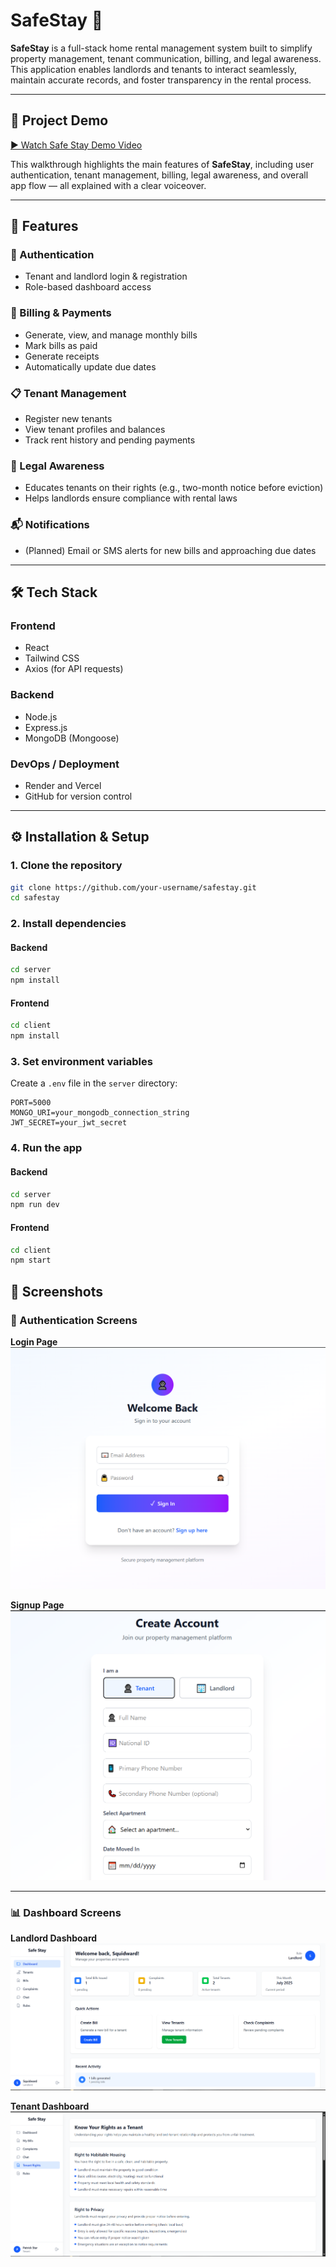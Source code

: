 # SafeStay 🏡

**SafeStay** is a full-stack home rental management system built to simplify property management, tenant communication, billing, and legal awareness. This application enables landlords and tenants to interact seamlessly, maintain accurate records, and foster transparency in the rental process.

---

## 🎥 Project Demo

[▶️ Watch Safe Stay Demo Video](https://drive.google.com/file/d/1HT8Gbsf-zI5hgNSRvPKd4v7IQjUYf-22/view)

This walkthrough highlights the main features of **SafeStay**, including user authentication, tenant management, billing, legal awareness, and overall app flow — all explained with a clear voiceover.

---

## 🌟 Features

### 🔑 Authentication
- Tenant and landlord login & registration
- Role-based dashboard access

### 🧾 Billing & Payments
- Generate, view, and manage monthly bills
- Mark bills as paid
- Generate receipts
- Automatically update due dates

### 📋 Tenant Management
- Register new tenants
- View tenant profiles and balances
- Track rent history and pending payments

### 📌 Legal Awareness
- Educates tenants on their rights (e.g., two-month notice before eviction)
- Helps landlords ensure compliance with rental laws

### 📬 Notifications
- (Planned) Email or SMS alerts for new bills and approaching due dates

---

## 🛠️ Tech Stack

### Frontend
- React
- Tailwind CSS
- Axios (for API requests)

### Backend
- Node.js
- Express.js
- MongoDB (Mongoose)

### DevOps / Deployment
- Render and Vercel
- GitHub for version control

---

## ⚙️ Installation & Setup

### 1. Clone the repository
```bash
git clone https://github.com/your-username/safestay.git
cd safestay
````

### 2. Install dependencies

#### Backend

```bash
cd server
npm install
```

#### Frontend

```bash
cd client
npm install
```

### 3. Set environment variables

Create a `.env` file in the `server` directory:

```env
PORT=5000
MONGO_URI=your_mongodb_connection_string
JWT_SECRET=your_jwt_secret
```

### 4. Run the app

#### Backend

```bash
cd server
npm run dev
```

#### Frontend

```bash
cd client
npm start

```

## 📸 Screenshots

### 🔐 Authentication Screens

**Login Page**  
![Login Page](./client/src/assets/login.png)

**Signup Page**  
![Signup Page](./client/src/assets/signup.png)

---

### 📊 Dashboard Screens

**Landlord Dashboard**  
![Landlord Dashboard](./client/src/assets/landlordDashboard.png)

**Tenant Dashboard**  
![Tenant Dashboard](./client/src/assets/tenantDashboard.png)


